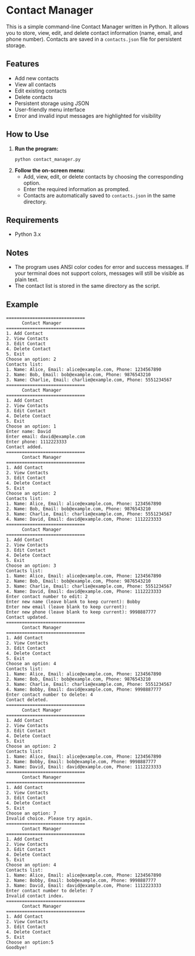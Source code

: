 # Contact Manager

This is a simple command-line Contact Manager written in Python. It allows you to store, view, edit, and delete contact information (name, email, and phone number). Contacts are saved in a `contacts.json` file for persistent storage.

## Features
- Add new contacts
- View all contacts
- Edit existing contacts
- Delete contacts
- Persistent storage using JSON
- User-friendly menu interface
- Error and invalid input messages are highlighted for visibility

## How to Use
1. **Run the program:**
   ```
   python contact_manager.py
   ```
2. **Follow the on-screen menu:**
   - Add, view, edit, or delete contacts by choosing the corresponding option.
   - Enter the required information as prompted.
   - Contacts are automatically saved to `contacts.json` in the same directory.

## Requirements
- Python 3.x

## Notes
- The program uses ANSI color codes for error and success messages. If your terminal does not support colors, messages will still be visible as plain text.
- The contact list is stored in the same directory as the script.

## Example

```
==============================
      Contact Manager
==============================
1. Add Contact
2. View Contacts
3. Edit Contact
4. Delete Contact
5. Exit
Choose an option: 2
Contacts list:
1. Name: Alice, Email: alice@example.com, Phone: 1234567890
2. Name: Bob, Email: bob@example.com, Phone: 9876543210
3. Name: Charlie, Email: charlie@example.com, Phone: 5551234567
==============================
      Contact Manager
==============================
1. Add Contact
2. View Contacts
3. Edit Contact
4. Delete Contact
5. Exit
Choose an option: 1
Enter name: David
Enter email: david@example.com
Enter phone: 1112223333
Contact added.
==============================
      Contact Manager
==============================
1. Add Contact
2. View Contacts
3. Edit Contact
4. Delete Contact
5. Exit
Choose an option: 2
Contacts list:
1. Name: Alice, Email: alice@example.com, Phone: 1234567890
2. Name: Bob, Email: bob@example.com, Phone: 9876543210
3. Name: Charlie, Email: charlie@example.com, Phone: 5551234567
4. Name: David, Email: david@example.com, Phone: 1112223333
==============================
      Contact Manager
==============================
1. Add Contact
2. View Contacts
3. Edit Contact
4. Delete Contact
5. Exit
Choose an option: 3
Contacts list:
1. Name: Alice, Email: alice@example.com, Phone: 1234567890
2. Name: Bob, Email: bob@example.com, Phone: 9876543210
3. Name: Charlie, Email: charlie@example.com, Phone: 5551234567
4. Name: David, Email: david@example.com, Phone: 1112223333
Enter contact number to edit: 2
Enter new name (leave blank to keep current): Bobby
Enter new email (leave blank to keep current): 
Enter new phone (leave blank to keep current): 9998887777
Contact updated.
==============================
      Contact Manager
==============================
1. Add Contact
2. View Contacts
3. Edit Contact
4. Delete Contact
5. Exit
Choose an option: 4
Contacts list:
1. Name: Alice, Email: alice@example.com, Phone: 1234567890
2. Name: Bob, Email: bob@example.com, Phone: 9876543210
3. Name: Charlie, Email: charlie@example.com, Phone: 5551234567
4. Name: Bobby, Email: david@example.com, Phone: 9998887777
Enter contact number to delete: 4
Contact deleted.
==============================
      Contact Manager
==============================
1. Add Contact
2. View Contacts
3. Edit Contact
4. Delete Contact
5. Exit
Choose an option: 2
Contacts list:
1. Name: Alice, Email: alice@example.com, Phone: 1234567890
2. Name: Bobby, Email: bob@example.com, Phone: 9998887777
3. Name: David, Email: david@example.com, Phone: 1112223333
==============================
      Contact Manager
==============================
1. Add Contact
2. View Contacts
3. Edit Contact
4. Delete Contact
5. Exit
Choose an option: 7
Invalid choice. Please try again.
==============================
      Contact Manager
==============================
1. Add Contact
2. View Contacts
3. Edit Contact
4. Delete Contact
5. Exit
Choose an option: 4
Contacts list:
1. Name: Alice, Email: alice@example.com, Phone: 1234567890
2. Name: Bobby, Email: bob@example.com, Phone: 9998887777
3. Name: David, Email: david@example.com, Phone: 1112223333
Enter contact number to delete: 7
Invalid contact index.
==============================
      Contact Manager
==============================
1. Add Contact
2. View Contacts
3. Edit Contact
4. Delete Contact
5. Exit
Choose an option:5
Goodbye!
```


